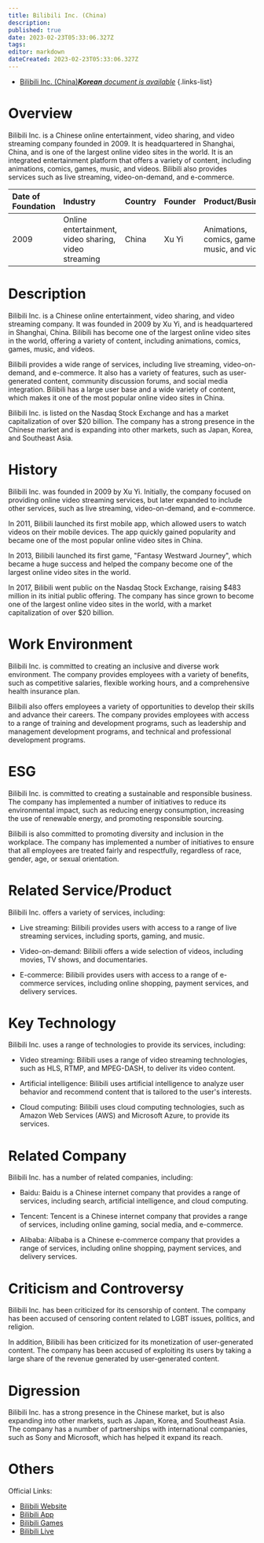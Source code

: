 ```yaml
---
title: Bilibili Inc. (China)
description: 
published: true
date: 2023-02-23T05:33:06.327Z
tags: 
editor: markdown
dateCreated: 2023-02-23T05:33:06.327Z
---
```


- [Bilibili Inc. (China)***Korean** document is available*](/ko/Knowledge-base/Dictionary/Company/bilibili-inc-china)
{.links-list}



# Overview

Bilibili Inc. is a Chinese online entertainment, video sharing, and video streaming company founded in 2009. It is headquartered in Shanghai, China, and is one of the largest online video sites in the world. It is an integrated entertainment platform that offers a variety of content, including animations, comics, games, music, and videos. Bilibili also provides services such as live streaming, video-on-demand, and e-commerce. 

| Date of Foundation | Industry | Country | Founder | Product/Business | Number of Employees | Location of Headquarters | Company Website |
| :----------------- | :------ | :----- | :----- | :--------------- | :----------------- | :--------------------- | :-------------- |
| 2009               | Online entertainment, video sharing, video streaming | China | Xu Yi | Animations, comics, games, music, and videos | 5,000+ | Shanghai, China | [www.bilibili.com](https://www.bilibili.com/) |

# Description

Bilibili Inc. is a Chinese online entertainment, video sharing, and video streaming company. It was founded in 2009 by Xu Yi, and is headquartered in Shanghai, China. Bilibili has become one of the largest online video sites in the world, offering a variety of content, including animations, comics, games, music, and videos.

Bilibili provides a wide range of services, including live streaming, video-on-demand, and e-commerce. It also has a variety of features, such as user-generated content, community discussion forums, and social media integration. Bilibili has a large user base and a wide variety of content, which makes it one of the most popular online video sites in China.

Bilibili Inc. is listed on the Nasdaq Stock Exchange and has a market capitalization of over $20 billion. The company has a strong presence in the Chinese market and is expanding into other markets, such as Japan, Korea, and Southeast Asia.

# History

Bilibili Inc. was founded in 2009 by Xu Yi. Initially, the company focused on providing online video streaming services, but later expanded to include other services, such as live streaming, video-on-demand, and e-commerce.

In 2011, Bilibili launched its first mobile app, which allowed users to watch videos on their mobile devices. The app quickly gained popularity and became one of the most popular online video sites in China.

In 2013, Bilibili launched its first game, "Fantasy Westward Journey", which became a huge success and helped the company become one of the largest online video sites in the world.

In 2017, Bilibili went public on the Nasdaq Stock Exchange, raising $483 million in its initial public offering. The company has since grown to become one of the largest online video sites in the world, with a market capitalization of over $20 billion.

# Work Environment

Bilibili Inc. is committed to creating an inclusive and diverse work environment. The company provides employees with a variety of benefits, such as competitive salaries, flexible working hours, and a comprehensive health insurance plan.

Bilibili also offers employees a variety of opportunities to develop their skills and advance their careers. The company provides employees with access to a range of training and development programs, such as leadership and management development programs, and technical and professional development programs.

# ESG

Bilibili Inc. is committed to creating a sustainable and responsible business. The company has implemented a number of initiatives to reduce its environmental impact, such as reducing energy consumption, increasing the use of renewable energy, and promoting responsible sourcing.

Bilibili is also committed to promoting diversity and inclusion in the workplace. The company has implemented a number of initiatives to ensure that all employees are treated fairly and respectfully, regardless of race, gender, age, or sexual orientation.

# Related Service/Product

Bilibili Inc. offers a variety of services, including:

- Live streaming: Bilibili provides users with access to a range of live streaming services, including sports, gaming, and music.

- Video-on-demand: Bilibili offers a wide selection of videos, including movies, TV shows, and documentaries.

- E-commerce: Bilibili provides users with access to a range of e-commerce services, including online shopping, payment services, and delivery services.

# Key Technology

Bilibili Inc. uses a range of technologies to provide its services, including:

- Video streaming: Bilibili uses a range of video streaming technologies, such as HLS, RTMP, and MPEG-DASH, to deliver its video content.

- Artificial intelligence: Bilibili uses artificial intelligence to analyze user behavior and recommend content that is tailored to the user's interests.

- Cloud computing: Bilibili uses cloud computing technologies, such as Amazon Web Services (AWS) and Microsoft Azure, to provide its services.

# Related Company

Bilibili Inc. has a number of related companies, including:

- Baidu: Baidu is a Chinese internet company that provides a range of services, including search, artificial intelligence, and cloud computing.

- Tencent: Tencent is a Chinese internet company that provides a range of services, including online gaming, social media, and e-commerce.

- Alibaba: Alibaba is a Chinese e-commerce company that provides a range of services, including online shopping, payment services, and delivery services.

# Criticism and Controversy

Bilibili Inc. has been criticized for its censorship of content. The company has been accused of censoring content related to LGBT issues, politics, and religion.

In addition, Bilibili has been criticized for its monetization of user-generated content. The company has been accused of exploiting its users by taking a large share of the revenue generated by user-generated content.

# Digression

Bilibili Inc. has a strong presence in the Chinese market, but is also expanding into other markets, such as Japan, Korea, and Southeast Asia. The company has a number of partnerships with international companies, such as Sony and Microsoft, which has helped it expand its reach.

# Others

Official Links:
- [Bilibili Website](https://www.bilibili.com/) 
- [Bilibili App](https://www.bilibili.com/mobile) 
- [Bilibili Games](https://www.bilibili.com/games/) 
- [Bilibili Live](https://live.bilibili.com/)